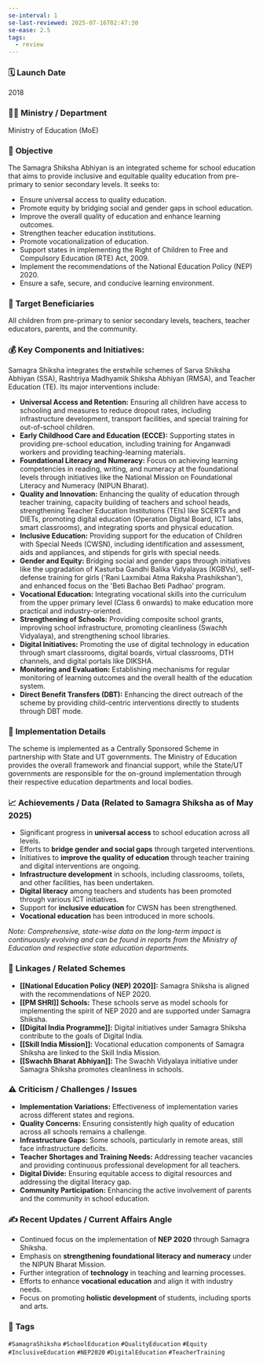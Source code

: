 ```yaml
---
se-interval: 1
se-last-reviewed: 2025-07-16T02:47:30
se-ease: 2.5
tags:
  - review
---
```


### 🗓️ **Launch Date**
2018

### 🧑‍🏫 **Ministry / Department**
Ministry of Education (MoE)

### 🎯 **Objective**
The Samagra Shiksha Abhiyan is an integrated scheme for school education that aims to provide inclusive and equitable quality education from pre-primary to senior secondary levels. It seeks to:
- Ensure universal access to quality education.
- Promote equity by bridging social and gender gaps in school education.
- Improve the overall quality of education and enhance learning outcomes.
- Strengthen teacher education institutions.
- Promote vocationalization of education.
- Support states in implementing the Right of Children to Free and Compulsory Education (RTE) Act, 2009.
- Implement the recommendations of the National Education Policy (NEP) 2020.
- Ensure a safe, secure, and conducive learning environment.

### 👥 **Target Beneficiaries**
All children from pre-primary to senior secondary levels, teachers, teacher educators, parents, and the community.

### 💰 **Key Components and Initiatives:**
Samagra Shiksha integrates the erstwhile schemes of Sarva Shiksha Abhiyan (SSA), Rashtriya Madhyamik Shiksha Abhiyan (RMSA), and Teacher Education (TE). Its major interventions include:

-   **Universal Access and Retention:** Ensuring all children have access to schooling and measures to reduce dropout rates, including infrastructure development, transport facilities, and special training for out-of-school children.
-   **Early Childhood Care and Education (ECCE):** Supporting states in providing pre-school education, including training for Anganwadi workers and providing teaching-learning materials.
-   **Foundational Literacy and Numeracy:** Focus on achieving learning competencies in reading, writing, and numeracy at the foundational levels through initiatives like the National Mission on Foundational Literacy and Numeracy (NIPUN Bharat).
-   **Quality and Innovation:** Enhancing the quality of education through teacher training, capacity building of teachers and school heads, strengthening Teacher Education Institutions (TEIs) like SCERTs and DIETs, promoting digital education (Operation Digital Board, ICT labs, smart classrooms), and integrating sports and physical education.
-   **Inclusive Education:** Providing support for the education of Children with Special Needs (CWSN), including identification and assessment, aids and appliances, and stipends for girls with special needs.
-   **Gender and Equity:** Bridging social and gender gaps through initiatives like the upgradation of Kasturba Gandhi Balika Vidyalayas (KGBVs), self-defense training for girls ('Rani Laxmibai Atma Raksha Prashikshan'), and enhanced focus on the 'Beti Bachao Beti Padhao' program.
-   **Vocational Education:** Integrating vocational skills into the curriculum from the upper primary level (Class 6 onwards) to make education more practical and industry-oriented.
-   **Strengthening of Schools:** Providing composite school grants, improving school infrastructure, promoting cleanliness (Swachh Vidyalaya), and strengthening school libraries.
-   **Digital Initiatives:** Promoting the use of digital technology in education through smart classrooms, digital boards, virtual classrooms, DTH channels, and digital portals like DIKSHA.
-   **Monitoring and Evaluation:** Establishing mechanisms for regular monitoring of learning outcomes and the overall health of the education system.
-   **Direct Benefit Transfers (DBT):** Enhancing the direct outreach of the scheme by providing child-centric interventions directly to students through DBT mode.

### 📍 **Implementation Details**
The scheme is implemented as a Centrally Sponsored Scheme in partnership with State and UT governments. The Ministry of Education provides the overall framework and financial support, while the State/UT governments are responsible for the on-ground implementation through their respective education departments and local bodies.

### 📈 **Achievements / Data** (Related to Samagra Shiksha as of May 2025)
-   Significant progress in **universal access** to school education across all levels.
-   Efforts to **bridge gender and social gaps** through targeted interventions.
-   Initiatives to **improve the quality of education** through teacher training and digital interventions are ongoing.
-   **Infrastructure development** in schools, including classrooms, toilets, and other facilities, has been undertaken.
-   **Digital literacy** among teachers and students has been promoted through various ICT initiatives.
-   Support for **inclusive education** for CWSN has been strengthened.
-   **Vocational education** has been introduced in more schools.

*Note: Comprehensive, state-wise data on the long-term impact is continuously evolving and can be found in reports from the Ministry of Education and respective state education departments.*

### 🧩 **Linkages / Related Schemes**
-   **[[National Education Policy (NEP) 2020]]:** Samagra Shiksha is aligned with the recommendations of NEP 2020.
-   **[[PM SHRI]] Schools:** These schools serve as model schools for implementing the spirit of NEP 2020 and are supported under Samagra Shiksha.
-   **[[Digital India Programme]]:** Digital initiatives under Samagra Shiksha contribute to the goals of Digital India.
-   **[[Skill India Mission]]:** Vocational education components of Samagra Shiksha are linked to the Skill India Mission.
-   **[[Swachh Bharat Abhiyan]]:** The Swachh Vidyalaya initiative under Samagra Shiksha promotes cleanliness in schools.

### ⚠️ **Criticism / Challenges / Issues**
-   **Implementation Variations:** Effectiveness of implementation varies across different states and regions.
-   **Quality Concerns:** Ensuring consistently high quality of education across all schools remains a challenge.
-   **Infrastructure Gaps:** Some schools, particularly in remote areas, still face infrastructure deficits.
-   **Teacher Shortages and Training Needs:** Addressing teacher vacancies and providing continuous professional development for all teachers.
-   **Digital Divide:** Ensuring equitable access to digital resources and addressing the digital literacy gap.
-   **Community Participation:** Enhancing the active involvement of parents and the community in school education.

### ✍️ **Recent Updates / Current Affairs Angle**
-   Continued focus on the implementation of **NEP 2020** through Samagra Shiksha.
-   Emphasis on **strengthening foundational literacy and numeracy** under the NIPUN Bharat Mission.
-   Further integration of **technology** in teaching and learning processes.
-   Efforts to enhance **vocational education** and align it with industry needs.
-   Focus on promoting **holistic development** of students, including sports and arts.

### 🔗 **Tags**
`#SamagraShiksha` `#SchoolEducation` `#QualityEducation` `#Equity` `#InclusiveEducation` `#NEP2020` `#DigitalEducation` `#TeacherTraining`